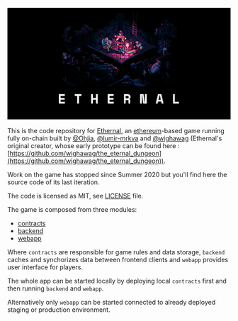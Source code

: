 ![alt text](./ethernal.png)

This is the code repository for [Ethernal](https://ethernal.world), an [ethereum](https://ethereum.org)-based game running fully on-chain built by [@Ohjia](https://github.com/Ohjia), [@lumir-mrkva](https://github.com/lumir-mrkva) and [@wighawag](https://github.com/wighawag) (Ethernal's original creator, whose early prototype can be found here : [https://github.com/wighawag/the_eternal_dungeon](https://github.com/wighawag/the_eternal_dungeon)).

Work on the game has stopped since Summer 2020 but you'll find here the source code of its last iteration.

The code is licensed as MIT, see [LICENSE](./LICENSE) file.


The game is composed from three modules:

- [contracts](contracts/)
- [backend](backend/)
- [webapp](webapp/)

Where `contracts` are responsible for game rules and data storage, `backend` caches and synchorizes data between frontend
clients and `webapp` provides user interface for players.

The whole app can be started locally by deploying local `contracts` first and then running `backend` and `webapp`.
    
Alternatively only `webapp` can be started connected to already deployed staging or production environment.
